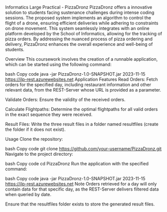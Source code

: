 Informatics Large Practical - PizzaDronz
PizzaDronz offers a innovative solution to students facing sustenance challenges during intense coding sessions. The proposed system implements an algorithm to control the flight of a drone, ensuring efficient deliveries while adhering to constraints on drone movement. This system seamlessly integrates with an online platform developed by the School of Informatics, allowing for the tracking of pizza orders. By addressing the nuanced process of pizza ordering and delivery, PizzaDronz enhances the overall experience and well-being of students.

Overview
This coursework involves the creation of a runnable application, which can be started using the following command:

bash
Copy code
java -jar PizzaDronz-1.0-SNAPSHOT.jar 2023-11-15 https://ilp-rest.azurewebsites.net
Application Features
Read Orders: Fetch orders for the specified day, including restaurant information and other relevant data, from the REST-Server whose URL is provided as a parameter.

Validate Orders: Ensure the validity of the received orders.

Calculate Flightpaths: Determine the optimal flightpaths for all valid orders in the exact sequence they were received.

Result Files: Write the three result files in a folder named resultfiles (create the folder if it does not exist).

Usage
Clone the repository:

bash
Copy code
git clone https://github.com/your-username/PizzaDronz.git
Navigate to the project directory:

bash
Copy code
cd PizzaDronz
Run the application with the specified command:

bash
Copy code
java -jar PizzaDronz-1.0-SNAPSHOT.jar 2023-11-15 https://ilp-rest.azurewebsites.net
Note
Orders retrieved for a day will only contain data for that specific day, as the REST-Server delivers filtered data when queried by date.

Ensure that the resultfiles folder exists to store the generated result files.

